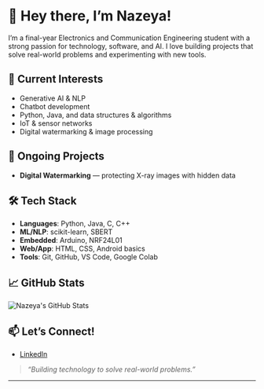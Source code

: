 # 👋 Hey there, I’m Nazeya!

I’m a final-year Electronics and Communication Engineering student with a strong passion for technology, software, and AI. I love building projects that solve real-world problems and experimenting with new tools.

## 🌟 Current Interests
- Generative AI & NLP
- Chatbot development
- Python, Java, and data structures & algorithms
- IoT & sensor networks
- Digital watermarking & image processing

## 🚀 Ongoing Projects
- **Digital Watermarking** — protecting X-ray images with hidden data

## 🛠️ Tech Stack
- **Languages**: Python, Java, C, C++
- **ML/NLP**: scikit-learn, SBERT
- **Embedded**: Arduino, NRF24L01
- **Web/App**: HTML, CSS, Android basics
- **Tools**: Git, GitHub, VS Code, Google Colab

## 📈 GitHub Stats
![Nazeya's GitHub Stats](https://github-readme-stats.vercel.app/api?username=nazeyanehal&show_icons=true&theme=radical)

## 📫 Let’s Connect!
- [LinkedIn](https://www.linkedin.com/in/nazeya-nehal/)

> _“Building technology to solve real-world problems.”_

---

<!--
**nazeyanehal/nazeyanehal** is a ✨ _special_ ✨ repository because its `README.md` appears on your GitHub profile.
-->

